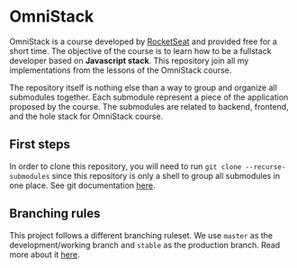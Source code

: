# OmniStack

OmniStack is a course developed by [RocketSeat](https://rocketseat.com.br/) and provided free for a short time. The objective of the course is to learn how to be a fullstack developer based on **Javascript stack**. This repository join all my implementations from the lessons of the OmniStack course.

The repository itself is nothing else than a way to group and organize all submodules together. Each submodule represent a piece of the application proposed by the course. The submodules are related to backend, frontend, and the hole stack for OmniStack course.

## First steps

In order to clone this repository, you will need to run `git clone --recurse-submodules` since this repository is only a shell to group all submodules in one place. See git documentation [here](https://git-scm.com/book/en/v2/Git-Tools-Submodules).

## Branching rules

This project follows a different branching ruleset. We use `master` as the development/working branch and `stable` as the production branch. Read more about it [here](https://gist.github.com/adrianokerber/b600bf12ccac888020bfb59a2acc6736).